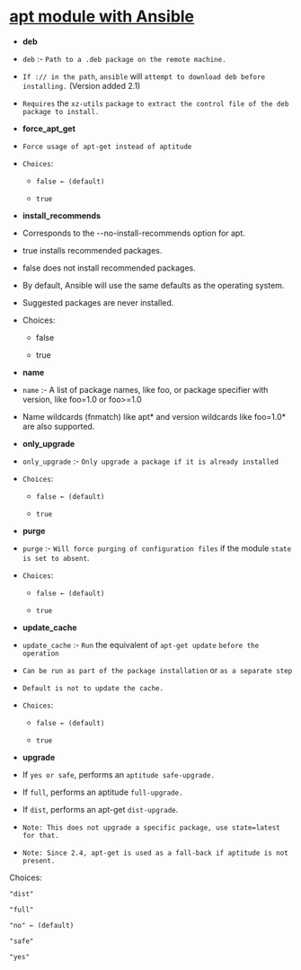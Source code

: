 # <ins> apt module with Ansible </ins> #

- **deb**
  
- `deb` :- `Path to a .deb package on the remote machine. `

- `If :// in the path`, `ansible` will `attempt to download deb before installing.` (Version added 2.1)

- `Requires` the `xz-utils` `package` `to extract the control file of the deb package to install.`


- **force_apt_get**

- `Force usage of apt-get instead of aptitude `

- `Choices`:

    - `false ← (default)`

    - `true`

- **install_recommends**

- Corresponds to the --no-install-recommends option for apt.

- true installs recommended packages.

- false does not install recommended packages. 

- By default, Ansible will use the same defaults as the operating system.
  
-  Suggested packages are never installed.

- Choices:

    - false

    - true


- **name**

- `name` :- A list of package names, like foo, or package specifier with version, like foo=1.0 or foo>=1.0

- Name wildcards (fnmatch) like apt* and version wildcards like foo=1.0* are also supported.

- **only_upgrade**

- `only_upgrade` :- `Only upgrade a package if it is already installed`

- `Choices`:

    - `false ← (default)`

    - `true`

- **purge**

- `purge` :- `Will force purging of configuration files` if the module `state is set to absent`.

- `Choices`:

    - `false ← (default)`

    - `true`


- **update_cache**

- `update_cache` :- `Run` the equivalent of `apt-get update` `before the operation`

- `Can be run as part of the package installation` or `as a separate step`

- `Default is not to update the cache.`

- `Choices`:

    - `false ← (default)`

    - `true`


- **upgrade**

	
- If `yes or safe`, performs an `aptitude safe-upgrade.`

- If `full`, performs an aptitude `full-upgrade.`

- If `dist`, performs an apt-get `dist-upgrade`.

- `Note: This does not upgrade a specific package, use state=latest for that.`

- `Note: Since 2.4, apt-get is used as a fall-back if aptitude is not present.`

Choices:

    "dist"

    "full"

    "no" ← (default)

    "safe"

    "yes"




